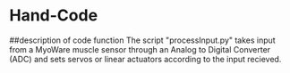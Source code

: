 # Hand-Code

##description of code function
The script "processInput.py" takes input from a MyoWare muscle sensor through an Analog to Digital Converter (ADC) and sets servos or linear actuators according to the input recieved.
